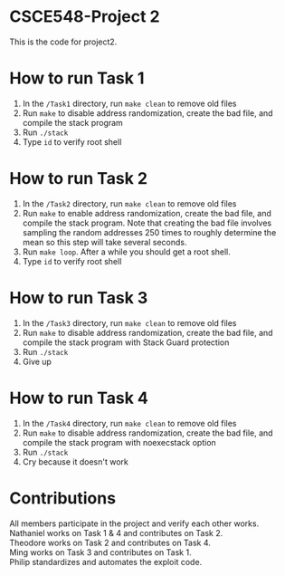 # CSCE548-Project 2

This is the code for project2. 

# How to run Task 1
 1. In the `/Task1` directory, run `make clean` to remove old files
 2. Run `make` to disable address randomization, create the bad file, and compile the stack program
 3. Run `./stack`
 4. Type `id` to verify root shell

# How to run Task 2
 1. In the `/Task2` directory, run `make clean` to remove old files
 2. Run `make` to enable address randomization, create the bad file, and compile the stack program. Note that creating the bad file involves sampling the random addresses 250 times to roughly determine the mean so this step will take several seconds.
 3. Run `make loop`. After a while you should get a root shell.
 4. Type `id` to verify root shell

# How to run Task 3 
 1. In the `/Task3` directory, run `make clean` to remove old files
 2. Run `make` to disable address randomization, create the bad file, and compile the stack program with Stack Guard protection
 3. Run `./stack`
 4. Give up

# How to run Task 4
 1. In the `/Task4` directory, run `make clean` to remove old files
 2. Run `make` to disable address randomization, create the bad file, and compile the stack program with noexecstack option
 3. Run `./stack`
 4. Cry because it doesn't work

# Contributions
All members participate in the project and verify each other works.  
Nathaniel works on Task 1 & 4 and contributes on Task 2.  
Theodore works on Task 2 and contributes on Task 4.  
Ming works on Task 3 and contributes on Task 1.  
Philip standardizes and automates the exploit code.  
